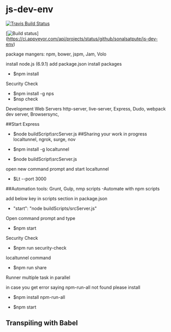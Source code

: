 # js-dev-env
[![Travis Build Status](https://travis-ci.org/sonalsatpute/js-dev-env.svg?branch=master)](https://travis-ci.org/sonalsatpute/js-dev-env)


[![Build status](https://ci.appveyor.com/api/projects/status/github/sonalsatpute/js-dev-env?svg=true)]
(https://ci.appveyor.com/api/projects/status/github/sonalsatpute/js-dev-env)

package mangers: npm, bower, jspm, Jam, Volo

install node.js (6.9.1) 
add package.json 
install packages
- $npm install

Security Check 
- $npm install -g nps
- $nsp check

Development Web Servers
http-server, live-server, Express, Dudo, webpack dev server, Browsersync, 

##Start Express
- $node buildScript\srcServer.js
##Sharing your work in progress
localtunnel, ngrok, surge, nov

- $npm install -g localtunnel
- $node buildScript\srcServer.js

open new command prompt and start localtunnel
- $Lt --port 3000 

##Automation
tools: Grunt, Gulp, nmp scripts
-Automate with npm scripts

add below key in scripts section in package.json
* "start": "node buildScripts/srcServer.js"

Open command prompt and type 
- $npm start 

Security Check
- $npm run security-check

localtunnel command
- $npm run share

Runner multiple task in parallel

in case you get error saying npm-run-all not found please install 
- $npm install npm-run-all

- $npm start

## Transpiling with Babel


